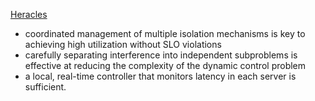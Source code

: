 
[Heracles](http://csl.stanford.edu/~christos/publications/2015.heracles.isca.pdf)

* coordinated management of multiple isolation mechanisms is key to achieving high utilization without SLO violations
* carefully separating interference into independent subproblems is effective at reducing the complexity of the dynamic control problem
* a local, real-time controller that monitors latency in each server is sufficient.
